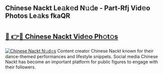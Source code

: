 ## Chinese Nackt Le𝚊k𝚎d N𝚞𝚍e - Part-Rfj Vid𝚎o Photos Le𝚊ks fkaQR

# <h2><a href="http://fbasx94.evod.top/?m=Chinese+Nackt">🔗 👉🔴 Chinese Nackt Vid𝚎o Ph𝚘t𝚘s</a></h2>

[![Chinese Nackt N𝚞d𝚎s](https://i.imgur.com/8V9OHl7.gif)](http://fbasx94.evod.top/?m=Chinese+Nackt)
Content creator Chinese Nackt known for their dance-themed performances and lifestyle snippets. Social media Chinese Nackt has become an important platform for public figures to engage with their followers. 
